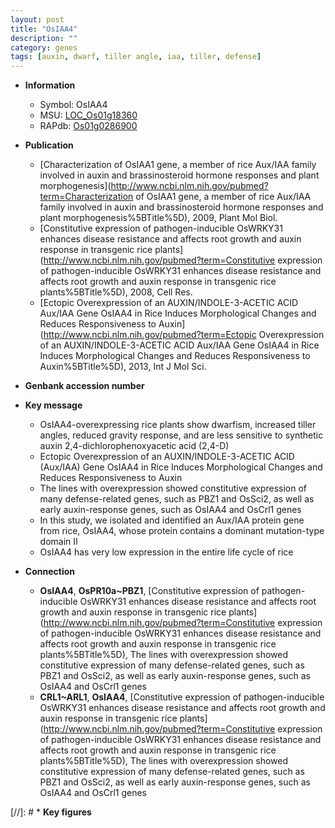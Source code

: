 ```yaml
---
layout: post
title: "OsIAA4"
description: ""
category: genes
tags: [auxin, dwarf, tiller angle, iaa, tiller, defense]
---
```


* **Information**  
    + Symbol: OsIAA4  
    + MSU: [LOC_Os01g18360](http://rice.plantbiology.msu.edu/cgi-bin/ORF_infopage.cgi?orf=LOC_Os01g18360)  
    + RAPdb: [Os01g0286900](http://rapdb.dna.affrc.go.jp/viewer/gbrowse_details/irgsp1?name=Os01g0286900)  

* **Publication**  
    + [Characterization of OsIAA1 gene, a member of rice Aux/IAA family involved in auxin and brassinosteroid hormone responses and plant morphogenesis](http://www.ncbi.nlm.nih.gov/pubmed?term=Characterization of OsIAA1 gene, a member of rice Aux/IAA family involved in auxin and brassinosteroid hormone responses and plant morphogenesis%5BTitle%5D), 2009, Plant Mol Biol.
    + [Constitutive expression of pathogen-inducible OsWRKY31 enhances disease resistance and affects root growth and auxin response in transgenic rice plants](http://www.ncbi.nlm.nih.gov/pubmed?term=Constitutive expression of pathogen-inducible OsWRKY31 enhances disease resistance and affects root growth and auxin response in transgenic rice plants%5BTitle%5D), 2008, Cell Res.
    + [Ectopic Overexpression of an AUXIN/INDOLE-3-ACETIC ACID Aux/IAA Gene OsIAA4 in Rice Induces Morphological Changes and Reduces Responsiveness to Auxin](http://www.ncbi.nlm.nih.gov/pubmed?term=Ectopic Overexpression of an AUXIN/INDOLE-3-ACETIC ACID Aux/IAA Gene OsIAA4 in Rice Induces Morphological Changes and Reduces Responsiveness to Auxin%5BTitle%5D), 2013, Int J Mol Sci.

* **Genbank accession number**  

* **Key message**  
    + OsIAA4-overexpressing rice plants show dwarfism, increased tiller angles, reduced gravity response, and are less sensitive to synthetic auxin 2,4-dichlorophenoxyacetic acid (2,4-D)
    + Ectopic Overexpression of an AUXIN/INDOLE-3-ACETIC ACID (Aux/IAA) Gene OsIAA4 in Rice Induces Morphological Changes and Reduces Responsiveness to Auxin
    + The lines with overexpression showed constitutive expression of many defense-related genes, such as PBZ1 and OsSci2, as well as early auxin-response genes, such as OsIAA4 and OsCrl1 genes
    + In this study, we isolated and identified an Aux/IAA protein gene from rice, OsIAA4, whose protein contains a dominant mutation-type domain II
    + OsIAA4 has very low expression in the entire life cycle of rice

* **Connection**  
    + __OsIAA4__, __OsPR10a~PBZ1__, [Constitutive expression of pathogen-inducible OsWRKY31 enhances disease resistance and affects root growth and auxin response in transgenic rice plants](http://www.ncbi.nlm.nih.gov/pubmed?term=Constitutive expression of pathogen-inducible OsWRKY31 enhances disease resistance and affects root growth and auxin response in transgenic rice plants%5BTitle%5D), The lines with overexpression showed constitutive expression of many defense-related genes, such as PBZ1 and OsSci2, as well as early auxin-response genes, such as OsIAA4 and OsCrl1 genes
    + __CRL1~ARL1__, __OsIAA4__, [Constitutive expression of pathogen-inducible OsWRKY31 enhances disease resistance and affects root growth and auxin response in transgenic rice plants](http://www.ncbi.nlm.nih.gov/pubmed?term=Constitutive expression of pathogen-inducible OsWRKY31 enhances disease resistance and affects root growth and auxin response in transgenic rice plants%5BTitle%5D), The lines with overexpression showed constitutive expression of many defense-related genes, such as PBZ1 and OsSci2, as well as early auxin-response genes, such as OsIAA4 and OsCrl1 genes

[//]: # * **Key figures**  


